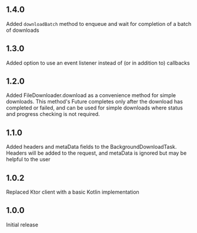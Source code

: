 ## 1.4.0

Added `downloadBatch` method to enqueue and wait for completion of a batch of downloads

## 1.3.0

Added option to use an event listener instead of (or in addition to) callbacks

## 1.2.0

Added FileDownloader.download as a convenience method for simple downloads. This method's Future completes only after the download has completed or failed, and can be used for simple downloads where status and progress checking is not required.

## 1.1.0

Added headers and metaData fields to the BackgroundDownloadTask. Headers will be added to the request, and metaData is ignored but may be helpful to the user

## 1.0.2

Replaced Ktor client with a basic Kotlin implementation


## 1.0.0

Initial release
